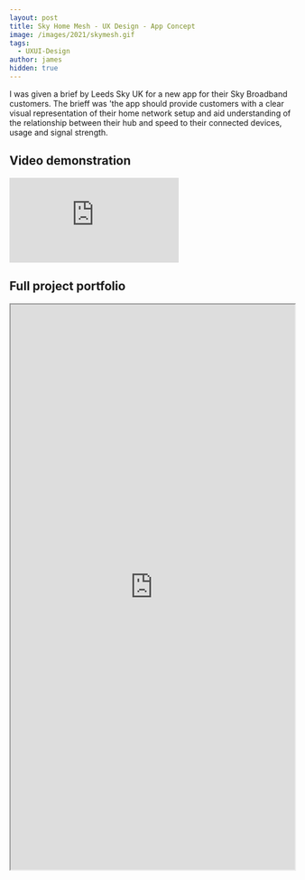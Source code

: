 ```yaml
---
layout: post
title: Sky Home Mesh - UX Design - App Concept
image: /images/2021/skymesh.gif
tags:
  - UXUI-Design
author: james
hidden: true
---
```


I was given a brief by Leeds Sky UK for a new app for their Sky Broadband customers. The brieff was 'the app should provide customers with a clear visual representation of their home network setup and aid understanding of the relationship between their hub and speed to their connected devices, usage and signal strength.

## Video demonstration

<iframe src='https://www.youtube.com/embed/6Ems5isTrTw' frameborder='0' allowfullscreen></iframe>

## Full project portfolio

<iframe src="https://drive.google.com/file/d/1UQCx3sizXV4iB5jZ7Wt53eiR-9y45Ily/preview" width="100%" height="1000"></iframe>
